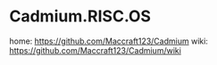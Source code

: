 # Cadmium.RISC.OS
home: https://github.com/Maccraft123/Cadmium wiki: https://github.com/Maccraft123/Cadmium/wiki
